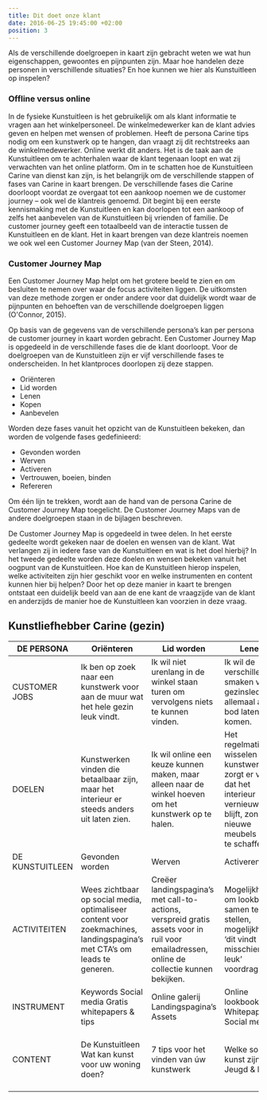 ```yaml
---
title: Dit doet onze klant
date: 2016-06-25 19:45:00 +02:00
position: 3
---
```


Als de verschillende doelgroepen in kaart zijn gebracht weten we wat hun eigenschappen, gewoontes en pijnpunten zijn. Maar hoe handelen deze personen in verschillende situaties? En hoe kunnen we hier als Kunstuitleen op inspelen?

### Offline versus online
In de fysieke Kunstuitleen is het gebruikelijk om als klant informatie te vragen aan het winkelpersoneel. De winkelmedewerker kan de klant advies geven en helpen met wensen of problemen. Heeft de persona Carine tips nodig om een kunstwerk op te hangen, dan vraagt zij dit rechtstreeks aan de winkelmedewerker. Online werkt dit anders. Het is de taak aan de Kunstuitleen om te achterhalen waar de klant tegenaan loopt en wat zij verwachten van het online platform. Om in te schatten hoe de Kunstuitleen Carine van dienst kan zijn, is het belangrijk om de verschillende stappen of fases van Carine in kaart brengen. De verschillende fases die Carine doorloopt voordat ze overgaat tot een aankoop noemen we de customer journey – ook wel de klantreis genoemd. Dit begint bij een eerste kennismaking met de Kunstuitleen en kan doorlopen tot een aankoop of zelfs het aanbevelen van de Kunstuitleen bij vrienden of familie. De customer journey geeft een totaalbeeld van de interactie tussen de Kunstuitleen en de klant. Het in kaart brengen van deze klantreis noemen we ook wel een Customer Journey Map (van der Steen, 2014).

### Customer Journey Map
Een Customer Journey Map helpt om het grotere beeld te zien en om besluiten te nemen over waar de focus activiteiten liggen. De uitkomsten van deze methode zorgen er onder andere voor dat duidelijk wordt waar de pijnpunten en behoeften van de verschillende doelgroepen liggen (O'Connor, 2015).

Op basis van de gegevens van de verschillende persona’s kan per persona de customer journey in kaart worden gebracht. Een Customer Journey Map is opgedeeld in de verschillende fases die de klant doorloopt. Voor de doelgroepen van de Kunstuitleen zijn er vijf verschillende fases te onderscheiden. In het klantproces doorlopen zij deze stappen.

* Oriënteren
* Lid worden
* Lenen
* Kopen
* Aanbevelen

Worden deze fases vanuit het opzicht van de Kunstuitleen bekeken, dan worden de volgende fases gedefinieerd:

* Gevonden worden 
* Werven 
* Activeren 
* Vertrouwen, boeien, binden 
* Refereren 

Om één lijn te trekken, wordt aan de hand van de persona Carine de Customer Journey Map toegelicht. De Customer Journey Maps van de andere doelgroepen staan in de bijlagen beschreven.

De Customer Journey Map is opgedeeld in twee delen. In het eerste gedeelte wordt gekeken naar de doelen en wensen van de klant. Wat verlangen zij in iedere fase van de Kunstuitleen en wat is het doel hierbij? In het tweede gedeelte worden deze doelen en wensen bekeken vanuit het oogpunt van de Kunstuitleen. Hoe kan de Kunstuitleen hierop inspelen, welke activiteiten zijn hier geschikt voor en welke instrumenten en content kunnen hier bij helpen? Door het op deze manier in kaart te brengen ontstaat een duidelijk beeld van aan de ene kant de vraagzijde van de klant en anderzijds de manier hoe de Kunstuitleen kan voorzien in deze vraag.

## Kunstliefhebber Carine (gezin)

|    DE PERSONA           |    Oriënteren                                                                                                                      |    Lid worden                                                                                                                                         |    Lenen                                                                                                                                       |    Kopen                                                                                                                      |    Aanbevelen                                                                                                                      |
|-------------------------|------------------------------------------------------------------------------------------------------------------------------------|-------------------------------------------------------------------------------------------------------------------------------------------------------|------------------------------------------------------------------------------------------------------------------------------------------------|-------------------------------------------------------------------------------------------------------------------------------|------------------------------------------------------------------------------------------------------------------------------------|
|    CUSTOMER JOBS        |    Ik ben op zoek naar een   kunstwerk voor aan de muur wat het hele gezin leuk vindt.                                             |    Ik wil niet urenlang in de   winkel staan turen om vervolgens niets te kunnen vinden.                                                              |    Ik wil de verschillende   smaken van gezinsleden allemaal aan bod laten komen.                                                              |    In één keer een kunstwerk   kopen vind ik te duur, maar ik wil er best voor sparen.                                        |    Ik wil vrienden kunnen   vertellen over het kunstwerk wat ik heb aangeschaft.                                                   |
|    DOELEN               |    Kunstwerken vinden die   betaalbaar zijn, maar het interieur er steeds anders uit laten zien.                                   |    Ik wil online een keuze   kunnen maken, maar alleen naar de winkel hoeven om het kunstwerk op te halen.                                            |    Het regelmatig wisselen   van kunstwerken zorgt er voor dat het interieur vernieuwend blijft, zonder   nieuwe meubels aan te schaffen.      |    Door veel te lenen – en   dus collectietegoed op te bouwen – is ze in staat om na een tijdje een   kunstwerk te kopen.     |    Snel op de hoogte worden   gehouden van nieuwe kunstwerken in collectie.   Vrienden kunnen tippen   over nieuwe kunstwerken.    |
|    DE KUNSTUITLEEN      |    Gevonden worden                                                                                                                 |    Werven                                                                                                                                             |    Activeren                                                                                                                                   |    Vertrouwen, boeien, binden                                                                                                 |    Refereren                                                                                                                       |
|    ACTIVITEITEN         |    Wees zichtbaar op social   media, optimaliseer content voor zoekmachines, landingspagina’s met CTA’s om   leads te generen.     |    Creëer landingspagina’s   met call-to-actions, verspreid gratis assets voor in ruil voor emailadressen,   online de collectie kunnen bekijken.     |    Mogelijkheid om lookbook   samen te stellen, mogelijkheden ‘dit vindt u misschien ook leuk’ voordragen.                                     |    Persoonlijk account   creëren waar tegoed kan worden gecheckt, gepersonifieerd aanbod via de mail                          |    Verstuur   emailnieuwsbrieven met ‘nieuw in collectie’, referenties kunnen achterlaten,                                         |
|    INSTRUMENT           |    Keywords   Social   media   Gratis   whitepapers & tips                                                                         |    Online galerij   Landingspagina’s   Assets                                                                                                         |    Online   lookbook   Whitepapers   Social   media                                                                                            |    Whitepapers    Persoonlijk account   Email                                                                                 |    Emailnieuwsbrief   Social media   Blogs                                                                                         |
|        CONTENT          |    De Kunstuitleen    Wat kan kunst voor uw   woning doen?                                                                         |    7 tips voor het vinden van   úw kunstwerk                                                                                                          |    Welke soorten kunst zijn   er?   Jeugd & Kunst                                                                                              |    5 redenen om een   kunstaankoop te doen   Het opbouwen van   collectietegoed                                               |    Nieuw in collectie   Dit vonden anderen van dit   kunstwerk                                                                     |